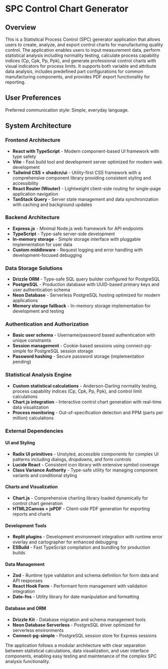 # SPC Control Chart Generator

## Overview

This is a Statistical Process Control (SPC) generator application that allows users to create, analyze, and export control charts for manufacturing quality control. The application enables users to input measurement data, perform statistical analysis including normality testing, calculate process capability indices (Cp, Cpk, Pp, Ppk), and generate professional control charts with visual indicators for process limits. It supports both variable and attribute data analysis, includes predefined part configurations for common manufacturing components, and provides PDF export functionality for reporting.

## User Preferences

Preferred communication style: Simple, everyday language.

## System Architecture

### Frontend Architecture
- **React with TypeScript** - Modern component-based UI framework with type safety
- **Vite** - Fast build tool and development server optimized for modern web development
- **Tailwind CSS + shadcn/ui** - Utility-first CSS framework with a comprehensive component library providing consistent styling and accessibility
- **React Router (Wouter)** - Lightweight client-side routing for single-page application navigation
- **TanStack Query** - Server state management and data synchronization with caching and background updates

### Backend Architecture
- **Express.js** - Minimal Node.js web framework for API endpoints
- **TypeScript** - Type-safe server-side development
- **In-memory storage** - Simple storage interface with pluggable implementation for user data
- **Custom middleware** - Request logging and error handling with development-focused debugging

### Data Storage Solutions
- **Drizzle ORM** - Type-safe SQL query builder configured for PostgreSQL
- **PostgreSQL** - Production database with UUID-based primary keys and user authentication schema
- **Neon Database** - Serverless PostgreSQL hosting optimized for modern applications
- **Memory storage fallback** - In-memory storage implementation for development and testing

### Authentication and Authorization
- **Basic user schema** - Username/password based authentication with unique constraints
- **Session management** - Cookie-based sessions using connect-pg-simple for PostgreSQL session storage
- **Password hashing** - Secure password storage (implementation pending)

### Statistical Analysis Engine
- **Custom statistical calculations** - Anderson-Darling normality testing, process capability indices (Cp, Cpk, Pp, Ppk), and control limit calculations
- **Chart.js integration** - Interactive control chart generation with real-time data visualization
- **Process monitoring** - Out-of-specification detection and PPM (parts per million) calculations

### External Dependencies

#### UI and Styling
- **Radix UI primitives** - Unstyled, accessible components for complex UI patterns including dialogs, dropdowns, and form controls
- **Lucide React** - Consistent icon library with extensive symbol coverage
- **Class Variance Authority** - Type-safe utility for managing component variants and conditional styling

#### Charts and Visualization
- **Chart.js** - Comprehensive charting library loaded dynamically for control chart generation
- **HTML2Canvas + jsPDF** - Client-side PDF generation for exporting reports and charts

#### Development Tools
- **Replit plugins** - Development environment integration with runtime error overlay and cartographer for enhanced debugging
- **ESBuild** - Fast TypeScript compilation and bundling for production builds

#### Data Management
- **Zod** - Runtime type validation and schema definition for form data and API responses
- **React Hook Form** - Performant form management with validation integration
- **Date-fns** - Utility library for date manipulation and formatting

#### Database and ORM
- **Drizzle Kit** - Database migration and schema management tools
- **Neon Database Serverless** - PostgreSQL driver optimized for serverless environments
- **Connect-pg-simple** - PostgreSQL session store for Express sessions

The application follows a modular architecture with clear separation between statistical calculations, data visualization, and user interface components, enabling easy testing and maintenance of the complex SPC analysis functionality.
